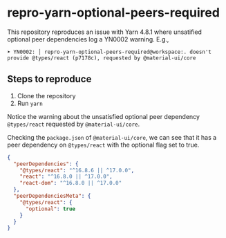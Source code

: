 # repro-yarn-optional-peers-required

This repository reproduces an issue with Yarn 4.8.1 where unsatified optional peer dependencies log a YN0002 warning.
E.g.,

```
➤ YN0002: │ repro-yarn-optional-peers-required@workspace:. doesn't provide @types/react (p7178c), requested by @material-ui/core
```

## Steps to reproduce

1. Clone the repository
2. Run `yarn`

Notice the warning about the unsatisfied optional peer dependency `@types/react` requested by `@material-ui/core`.

Checking the `package.json` of `@material-ui/core`, we can see that it has a peer dependency on `@types/react` with the optional flag set to true.

```json
{
  "peerDependencies": {
    "@types/react": "^16.8.6 || ^17.0.0",
    "react": "^16.8.0 || ^17.0.0",
    "react-dom": "^16.8.0 || ^17.0.0"
  },
  "peerDependenciesMeta": {
    "@types/react": {
      "optional": true
    }
  }
}
```
